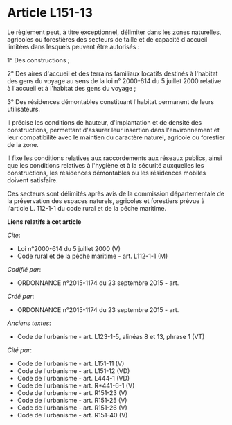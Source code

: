 # Article L151-13

Le règlement peut, à titre exceptionnel, délimiter dans les zones naturelles, agricoles ou forestières des secteurs de taille
et de capacité d'accueil limitées dans lesquels peuvent être autorisés :

1° Des constructions ;

2° Des aires d'accueil et des terrains familiaux locatifs destinés à l'habitat des gens du voyage au sens de la loi n°
2000-614 du 5 juillet 2000 relative à l'accueil et à l'habitat des gens du voyage ;

3° Des résidences démontables constituant l'habitat permanent de leurs utilisateurs.

Il précise les conditions de hauteur, d'implantation et de densité des constructions, permettant d'assurer leur insertion
dans l'environnement et leur compatibilité avec le maintien du caractère naturel, agricole ou forestier de la zone.

Il fixe les conditions relatives aux raccordements aux réseaux publics, ainsi que les conditions relatives à l'hygiène et à
la sécurité auxquelles les constructions, les résidences démontables ou les résidences mobiles doivent satisfaire.

Ces secteurs sont délimités après avis de la commission départementale de la préservation des espaces naturels, agricoles et
forestiers prévue à l'article L. 112-1-1 du code rural et de la pêche maritime.

**Liens relatifs à cet article**

_Cite_:

  - Loi n°2000-614 du 5 juillet 2000 (V)
  - Code rural et de la pêche maritime - art. L112-1-1 (M)

_Codifié par_:

  - ORDONNANCE n°2015-1174 du 23 septembre 2015 - art.

_Créé par_:

  - ORDONNANCE n°2015-1174 du 23 septembre 2015 - art.

_Anciens textes_:

  - Code de l'urbanisme - art. L123-1-5, alinéas 8 et 13, phrase 1 (VT)

_Cité par_:

  - Code de l'urbanisme - art. L151-11 (V)
  - Code de l'urbanisme - art. L151-12 (VD)
  - Code de l'urbanisme - art. L444-1 (VD)
  - Code de l'urbanisme - art. R*441-6-1 (V)
  - Code de l'urbanisme - art. R151-23 (V)
  - Code de l'urbanisme - art. R151-25 (V)
  - Code de l'urbanisme - art. R151-26 (V)
  - Code de l'urbanisme - art. R151-40 (V)
